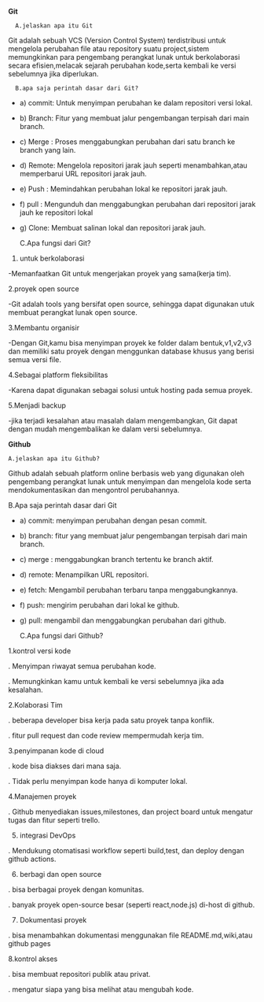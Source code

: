 **Git**

      A.jelaskan apa itu Git 

Git adalah sebuah VCS (Version Control System) terdistribusi untuk mengelola perubahan file atau repository suatu project,sistem memungkinkan para pengembang perangkat lunak untuk berkolaborasi secara efisien,melacak sejarah perubahan kode,serta kembali ke versi sebelumnya jika diperlukan.


      B.apa saja perintah dasar dari Git?
      
 
  - a) commit: Untuk menyimpan perubahan ke dalam repositori versi lokal.
  - b) Branch: Fitur yang membuat jalur pengembangan terpisah dari main branch.
  - c) Merge : Proses menggabungkan perubahan dari satu branch ke branch yang lain.
  - d) Remote: Mengelola repositori jarak jauh seperti menambahkan,atau memperbarui 
              URL repositori jarak jauh.         
   - e) Push : Memindahkan perubahan lokal ke repositori jarak jauh.
   - f) pull : Mengunduh dan menggabungkan perubahan dari repositori jarak jauh ke 
            repositori lokal 
   - g) Clone: Membuat salinan lokal dan repositori jarak jauh.
   

       C.Apa fungsi dari Git?

     
1. untuk berkolaborasi


 -Memanfaatkan Git untuk mengerjakan proyek yang sama(kerja tim).


2.proyek open source


 -Git adalah tools yang bersifat open source, sehingga dapat digunakan utuk membuat perangkat lunak open source.


3.Membantu organisir 


-Dengan Git,kamu bisa menyimpan proyek ke folder dalam bentuk,v1,v2,v3 dan memiliki satu proyek dengan menggunkan database khusus yang berisi semua versi file.


4.Sebagai platform fleksibilitas 


 -Karena dapat digunakan sebagai solusi untuk hosting pada semua proyek.


5.Menjadi backup 


 -jika terjadi kesalahan atau masalah dalam mengembangkan, Git dapat dengan mudah mengembalikan ke dalam versi sebelumnya.
 

**Github**
   

    A.jelaskan apa itu Github?

   
Github adalah sebuah platform online berbasis web yang digunakan oleh pengembang perangkat lunak untuk menyimpan dan mengelola kode serta mendokumentasikan dan mengontrol perubahannya.

   B.Apa saja perintah dasar dari Git
   

- a) commit: menyimpan perubahan dengan pesan commit.
- b) branch: fitur yang membuat jalur pengembangan terpisah dari main branch.
- c) merge : menggabungkan branch tertentu ke branch aktif.
- d) remote: Menampilkan URL repositori.
- e) fetch: Mengambil perubahan terbaru tanpa menggabungkannya.
- f) push: mengirim perubahan dari lokal ke github.
- g) pull: mengambil dan menggabungkan perubahan dari github.


  C.Apa fungsi dari Github?
  

1.kontrol versi kode


  . Menyimpan riwayat semua perubahan kode.

  
  . Memungkinkan kamu untuk kembali ke versi sebelumnya jika ada kesalahan.

  
2.Kolaborasi Tim


  . beberapa developer bisa kerja pada satu proyek tanpa konflik.

  
  . fitur pull request dan code review mempermudah kerja tim.


3.penyimpanan kode di cloud


  . kode bisa diakses dari mana saja.

  
  . Tidak perlu menyimpan kode hanya di komputer lokal.

  
4.Manajemen proyek 


 . Github menyediakan issues,milestones, dan project board untuk mengatur tugas 
  dan fitur seperti trello.

  
5. integrasi DevOps


  . Mendukung otomatisasi workflow seperti build,test, dan deploy dengan github 
   actions.

   
6. berbagi dan open source

   
 . bisa berbagai proyek dengan komunitas.

 
 . banyak proyek open-source besar (seperti react,node.js) di-host di github.

 
7. Dokumentasi proyek

   
 . bisa menambahkan dokumentasi menggunakan file README.md,wiki,atau github pages

 
8.kontrol akses


 . bisa membuat repositori publik atau privat.

 
 . mengatur siapa yang bisa melihat atau mengubah kode.

 

